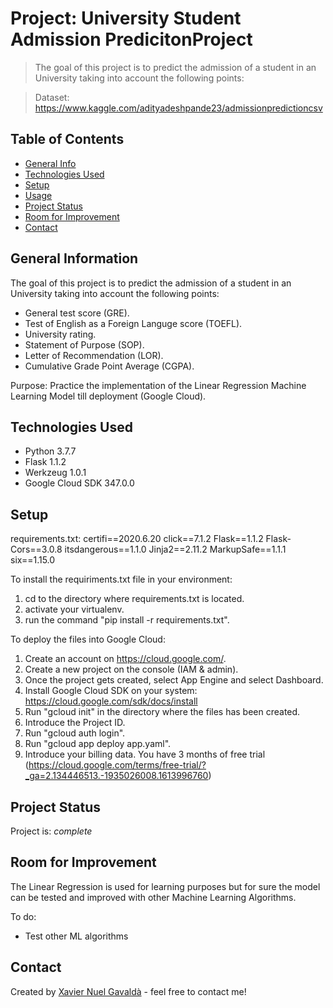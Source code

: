 # Project: University Student Admission PredicitonProject 
> The goal of this project is to predict the admission of a student in an University taking into account the following points:

> Dataset: https://www.kaggle.com/adityadeshpande23/admissionpredictioncsv

## Table of Contents
* [General Info](#general-information)
* [Technologies Used](#technologies-used)
* [Setup](#setup)
* [Usage](#usage)
* [Project Status](#project-status)
* [Room for Improvement](#room-for-improvement)
* [Contact](#contact)
<!-- * [License](#license) -->


## General Information
The goal of this project is to predict the admission of a student in an University taking into account the following points:
- General test score (GRE).
- Test of English as a Foreign Languge score (TOEFL).
- University rating.
- Statement of Purpose (SOP).
- Letter of Recommendation (LOR). 
- Cumulative Grade Point Average (CGPA).

Purpose: Practice the implementation of the Linear Regression Machine Learning Model till deployment (Google Cloud).

## Technologies Used
- Python 3.7.7
- Flask 1.1.2
- Werkzeug 1.0.1
- Google Cloud SDK 347.0.0


## Setup
requirements.txt:
   certifi==2020.6.20
   click==7.1.2
   Flask==1.1.2
   Flask-Cors==3.0.8
   itsdangerous==1.1.0
   Jinja2==2.11.2
   MarkupSafe==1.1.1
   six==1.15.0

To install the requiriments.txt file in your environment:
1. cd to the directory where requirements.txt is located.
2. activate your virtualenv.
3. run the command "pip install -r requirements.txt".

To deploy the files into Google Cloud:
1. Create an account on  https://cloud.google.com/.
2. Create a new project on the console (IAM & admin).
3. Once the project gets created, select App Engine and select Dashboard.
3. Install Google Cloud SDK on your system: https://cloud.google.com/sdk/docs/install
4. Run "gcloud init" in the directory where the files has been created.
5. Introduce the Project ID.
6. Run "gcloud auth login".
7. Run "gcloud app deploy app.yaml".
8. Introduce your billing data. You have 3 months of free trial (https://cloud.google.com/terms/free-trial/?_ga=2.134446513.-1935026008.1613996760)


## Project Status
Project is: _complete_ 


## Room for Improvement
The Linear Regression is used for learning purposes but for sure the model can be tested and improved with other Machine Learning Algorithms.

To do:
- Test other ML algorithms


## Contact
Created by [Xavier Nuel Gavaldà](xaviernuelgav@gmail.com) - feel free to contact me!


<!-- Optional -->
<!-- ## License -->
<!-- This project is open source and available under the [... License](). -->

<!-- You don't have to include all sections - just the one's relevant to your project -->
